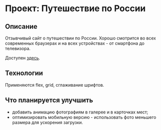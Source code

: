 # Проект: Путешествие по России
## Описание
Отзывчивый сайт о путешествии по России. Хорошо смотрится во всех современных браузерах и на всех устройствах - от смартфона до телевизора.  

Доступен [здесь](https://alexgusarov.github.io/russian-travel/index.html). 


## Технологии
Применяются flex, grid, сглаживание шрифтов. 

## Что планируется улучшить
* добавить анимацию фотографиям в галерее и в карточках мест;
* оптимизировать мобильную версию - использовать фото меньшего размера для ускорения загрузки.



